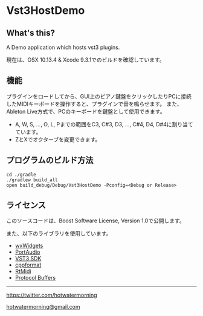 # Vst3HostDemo

## What's this?

A Demo application which hosts vst3 plugins.

現在は、OSX 10.13.4 & Xcode 9.3.1でのビルドを確認しています。

## 機能

プラグインをロードしてから、GUI上のピアノ鍵盤をクリックしたりPCに接続したMIDIキーボードを操作すると、プラグインで音を鳴らせます。
また、Ableton Live方式で、PCのキーボードを鍵盤として使用できます。

 * A, W, S, ..., O, L, Pまでの範囲をC3, C#3, D3, ..., C#4, D4, D#4に割り当てています。
 * ZとXでオクターブを変更できます。

## プログラムのビルド方法

```
cd ./gradle
./gradlew build_all
open build_debug/Debug/Vst3HostDemo -Pconfig=<Debug or Release>
```

## ライセンス

このソースコードは、Boost Software License, Version 1.0で公開します。

また、以下のライブラリを使用しています。

* [wxWidgets](http://www.wxwidgets.org/)
* [PortAudio](http://www.portaudio.com/)
* [VST3 SDK](https://github.com/steinbergmedia/vst3sdk)
* [cppformat](http://fmtlib.net)
* [RtMidi](https://github.com/thestk/rtmidi)
* [Protocol Buffers](https://developers.google.com/protocol-buffers/)

-----

https://twitter.com/hotwatermorning

hotwatermorning@gmail.com

